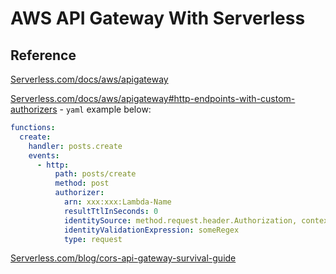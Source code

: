 # AWS API Gateway With Serverless

## Reference

[Serverless.com/docs/aws/apigateway](https://serverless.com/framework/docs/providers/aws/events/apigateway/)

[Serverless.com/docs/aws/apigateway#http-endpoints-with-custom-authorizers](https://serverless.com/framework/docs/providers/aws/events/apigateway/#http-endpoints-with-custom-authorizers) - `yaml` example below:

```yml
functions:
  create:
    handler: posts.create
    events:
      - http:
          path: posts/create
          method: post
          authorizer:
            arn: xxx:xxx:Lambda-Name
            resultTtlInSeconds: 0
            identitySource: method.request.header.Authorization, context.identity.sourceIp
            identityValidationExpression: someRegex
            type: request
```

[Serverless.com/blog/cors-api-gateway-survival-guide](https://serverless.com/blog/cors-api-gateway-survival-guide/)

